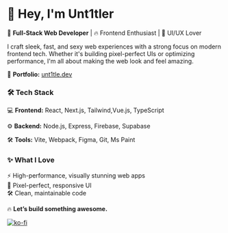 # 👋 Hey, I'm Unt1tler  

🚀 **Full-Stack Web Developer** | 🔥 Frontend Enthusiast | 🎨 UI/UX Lover  

I craft sleek, fast, and sexy web experiences with a strong focus on modern frontend tech. Whether it's building pixel-perfect UIs or optimizing performance, I'm all about making the web look and feel amazing.  

🔗 **Portfolio:** [unt1tle.dev](https://unt1tle.dev)  

### 🛠️ Tech Stack  
💻 **Frontend:** React, Next.js, Tailwind,Vue.js, TypeScript 
 
⚙️ **Backend:** Node.js, Express, Firebase, Supabase 

🛠 **Tools:** Vite, Webpack, Figma, Git, Ms Paint

### ✨ What I Love  
⚡ High-performance, visually stunning web apps  
🎨 Pixel-perfect, responsive UI  
🛠 Clean, maintainable code  

🔥 **Let’s build something awesome.**  

[![ko-fi](https://ko-fi.com/img/githubbutton_sm.svg)](https://ko-fi.com/M4M41CK9XX)
